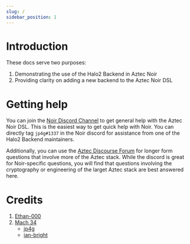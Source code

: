 ```yaml
---
slug: /
sidebar_position: 1
---
```


# Introduction

These docs serve two purposes:
1. Demonstrating the use of the Halo2 Backend in Aztec Noir
2. Providing clarity on adding a new backend to the Aztec Noir DSL

# Getting help

You can join the [Noir Discord Channel](https://discord.gg/VgdzaDyffT) to get general help with the Aztec Noir DSL. This is the easiest way to get quick help with Noir. You can directly tag `jp4g#1337` in the Noir discord for assistance from one of the Halo2 Backend maintainers.


Additionally, you can use the [Aztec Discourse Forum](https://discourse.aztec.network) for longer form questions that involve more of the Aztec stack. While the discord is great for Noir-specific questions, you will find that questions involving the cryptography or engineering of the larget Aztec stack are best answered here.

# Credits

<ol>
  <li><a href="https://github.com/ethan-000">Ethan-000</a></li>
  <li><a href="https://mach34.space">Mach 34</a>
    <ul>
      <li><a href="https://github.com/jp4g">jp4g</a></li>
      <li><a href="https://github.com/ian-bright">ian-bright</a></li>
    </ul>
  </li>
</ol>

